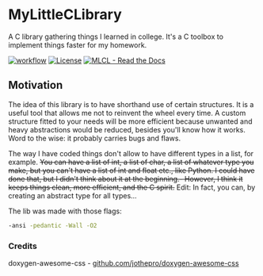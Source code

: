 # MyLittleCLibrary
A C library gathering things I learned in college. It's a C toolbox to implement things faster for my homework.

[![workflow](https://github.com/cydaw6/MyLittleCLibrary/actions/workflows/c-cpp.yml/badge.svg)](https://github.com/cydaw6/MyLittleCLibrary/actions/workflows/c-cpp.yml)
[![License](https://img.shields.io/badge/License-MIT-blue)](#license)
[![MLCL  -  Read the Docs](https://img.shields.io/badge/MLCL_-_Read_the_Docs-347deb?logo=Read+the+Docs)](https://cydaw6.github.io/MyLittleCLibrary/html/index.html)



## Motivation

The idea of this library is to have shorthand use of certain structures.
It is a useful tool that allows me not to reinvent the wheel every time. 
A custom structure fitted to your needs will be more efficient because unwanted 
and heavy abstractions would be reduced, besides you'll know how it works. 
Word to the wise: it probably carries bugs and flaws.

The way I have coded things don't allow to have different types in a list, for example. 
~~You can have a list of int, a list of char, a list of whatever type you make, 
but you can't have a list of int and float etc., like Python. I could have done that, 
but I didn't think about it at the beginning.-
However, I think it keeps things clean, more efficient, and the C spirit.~~
Edit: In fact, you can, by creating an abstract type for all types...

The lib was made with those flags:
```bash
-ansi -pedantic -Wall -O2
```

### Credits
doxygen-awesome-css - [github.com/jothepro/doxygen-awesome-css](https://github.com/jothepro/doxygen-awesome-css)
